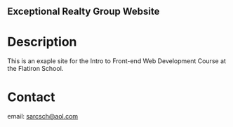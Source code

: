 Exceptional Realty Group Website
---

# Description

This is an exaple site for the Intro to Front-end Web Development Course at the Flatiron School.

# Contact

email: sarcsch@aol.com
